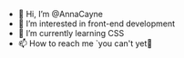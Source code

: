 - 👋 Hi, I’m @AnnaCayne
- 👀 I’m interested in front-end development
- 🌱 I’m currently learning CSS
- 📫 How to reach me `you can't yet💞️

<!---
AnnaCayne/AnnaCayne is a ✨ special ✨ repository because its `README.md` (this file) appears on your GitHub profile.
You can click the Preview link to take a look at your changes.
--->
